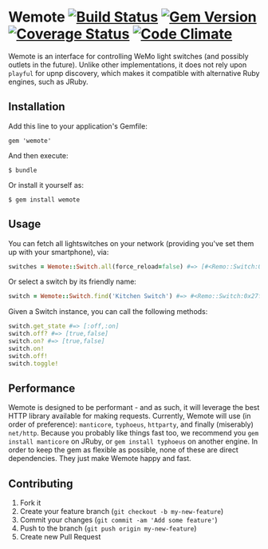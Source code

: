 # Wemote [![Build Status](https://travis-ci.org/gisikw/wemote.png)](https://travis-ci.org/gisikw/wemote) [![Gem Version](https://badge.fury.io/rb/wemote.png)](http://badge.fury.io/rb/wemote) [![Coverage Status](https://coveralls.io/repos/gisikw/wemote/badge.png)](https://coveralls.io/r/gisikw/wemote) [![Code Climate](https://codeclimate.com/github/gisikw/wemote.png)](https://codeclimate.com/github/gisikw/wemote)

Wemote is an interface for controlling WeMo light switches (and possibly outlets in the future). Unlike other implementations, it does not rely upon `playful` for upnp discovery, which makes it compatible with alternative Ruby engines, such as JRuby.

## Installation

Add this line to your application's Gemfile:

    gem 'wemote'

And then execute:

    $ bundle

Or install it yourself as:

    $ gem install wemote

## Usage

You can fetch all lightswitches on your network (providing you've set them up with your smartphone), via:

```ruby
switches = Wemote::Switch.all(force_reload=false) #=> [#<Remo::Switch:0x27f33aef @host="192.168.1.11", @name="Kitchen Switch", @port="49154">, #<Remo::Switch:0x51a23566 @host="192.168.1.12", @name="Main Room", @port="49154">, #<Remo::Switch:0x705fe568 @host="192.168.1.10", @name="Bathroom Switch", @port="49153">]
```

Or select a switch by its friendly name:

```ruby
switch = Wemote::Switch.find('Kitchen Switch') #=> #<Remo::Switch:0x27f33aef @host="192.168.1.11", @name="Kitchen Switch", @port="49154">
```

Given a Switch instance, you can call the following methods:
```ruby
switch.get_state #=> [:off,:on]
switch.off? #=> [true,false]
switch.on? #=> [true,false]
switch.on!
switch.off!
switch.toggle!
```

## Performance

Wemote is designed to be performant - and as such, it will leverage the best HTTP library available for making requests. Currently, Wemote will use (in order of preference): `manticore`, `typhoeus`, `httparty`, and finally (miserably) `net/http`. Because you probably like things fast too, we recommend you `gem install manticore` on JRuby, or `gem install typhoeus` on another engine. In order to keep the gem as flexible as possible, none of these are direct dependencies. They just make Wemote happy and fast.

## Contributing

1. Fork it
2. Create your feature branch (`git checkout -b my-new-feature`)
3. Commit your changes (`git commit -am 'Add some feature'`)
4. Push to the branch (`git push origin my-new-feature`)
5. Create new Pull Request

